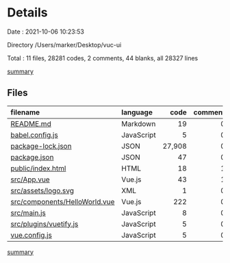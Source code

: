 # Details

Date : 2021-10-06 10:23:53

Directory /Users/marker/Desktop/vuc-ui

Total : 11 files,  28281 codes, 2 comments, 44 blanks, all 28327 lines

[summary](results.md)

## Files
| filename | language | code | comment | blank | total |
| :--- | :--- | ---: | ---: | ---: | ---: |
| [README.md](/README.md) | Markdown | 19 | 0 | 6 | 25 |
| [babel.config.js](/babel.config.js) | JavaScript | 5 | 0 | 1 | 6 |
| [package-lock.json](/package-lock.json) | JSON | 27,908 | 0 | 1 | 27,909 |
| [package.json](/package.json) | JSON | 47 | 0 | 1 | 48 |
| [public/index.html](/public/index.html) | HTML | 18 | 1 | 3 | 22 |
| [src/App.vue](/src/App.vue) | Vue.js | 43 | 1 | 10 | 54 |
| [src/assets/logo.svg](/src/assets/logo.svg) | XML | 1 | 0 | 1 | 2 |
| [src/components/HelloWorld.vue](/src/components/HelloWorld.vue) | Vue.js | 222 | 0 | 14 | 236 |
| [src/main.js](/src/main.js) | JavaScript | 8 | 0 | 3 | 11 |
| [src/plugins/vuetify.js](/src/plugins/vuetify.js) | JavaScript | 5 | 0 | 3 | 8 |
| [vue.config.js](/vue.config.js) | JavaScript | 5 | 0 | 1 | 6 |

[summary](results.md)